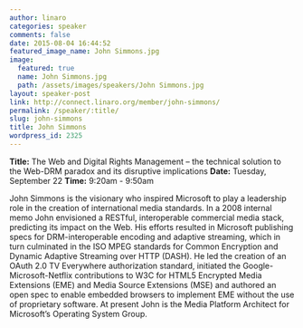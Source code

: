 ```yaml
---
author: linaro
categories: speaker
comments: false
date: 2015-08-04 16:44:52
featured_image_name: John Simmons.jpg
image:
  featured: true
  name: John Simmons.jpg
  path: /assets/images/speakers/John Simmons.jpg
layout: speaker-post
link: http://connect.linaro.org/member/john-simmons/
permalink: /speaker/:title/
slug: john-simmons
title: John Simmons
wordpress_id: 2325
---
```


**Title:** The Web and Digital Rights Management – the technical solution to the Web-DRM paradox and its disruptive implications
**Date:** Tuesday, September 22
**Time:** 9:20am - 9:50am
  

John Simmons is the visionary who inspired Microsoft to play a leadership role in the creation of international media standards. In a 2008 internal memo John envisioned a RESTful, interoperable commercial media stack, predicting its impact on the Web. His efforts resulted in Microsoft publishing specs for DRM-interoperable encoding and adaptive streaming, which in turn culminated in the ISO MPEG standards for Common Encryption and Dynamic Adaptive Streaming over HTTP (DASH). He led the creation of an OAuth 2.0 TV Everywhere authorization standard, initiated the Google-Microsoft-Netflix contributions to W3C for HTML5 Encrypted Media Extensions (EME) and Media Source Extensions (MSE) and authored an open spec to enable embedded browsers to implement EME without the use of proprietary software. At present John is the Media Platform Architect for Microsoft’s Operating System Group.